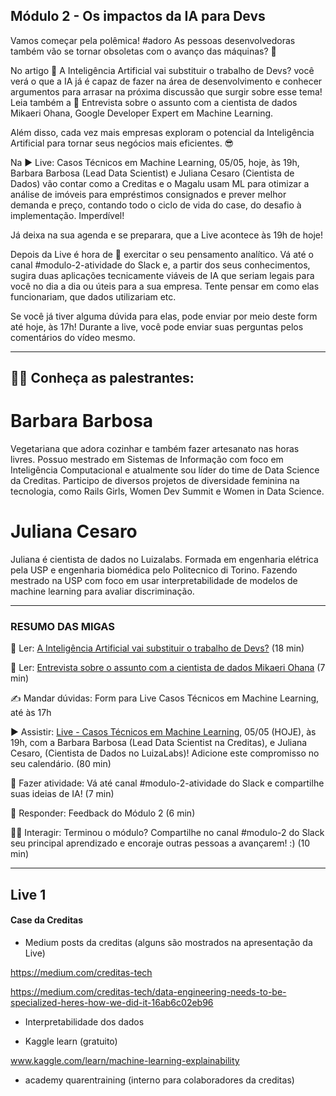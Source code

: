 ## Módulo 2 - Os impactos da IA para Devs  

Vamos começar pela polêmica! #adoro
As pessoas desenvolvedoras também vão se tornar obsoletas com o avanço das máquinas? 🤔

No artigo 📖 A Inteligência Artificial vai substituir o trabalho de Devs? você verá o que a IA já é capaz de fazer na área de desenvolvimento e conhecer argumentos para arrasar na próxima discussão que surgir sobre esse tema! Leia também a 📖 Entrevista sobre o assunto com a cientista de dados Mikaeri Ohana, Google Developer Expert em Machine Learning.

Além disso, cada vez mais empresas exploram o potencial da Inteligência Artificial para tornar seus negócios mais eficientes. 😎

Na ▶️ Live: Casos Técnicos em Machine Learning, 05/05, hoje, às 19h, Barbara Barbosa (Lead Data Scientist) e Juliana Cesaro (Cientista de Dados) vão contar como a Creditas e o Magalu usam ML para otimizar a análise de imóveis para empréstimos consignados e prever melhor demanda e preço, contando todo o ciclo de vida do case, do desafio à implementação. Imperdível!

 
 Já deixa na sua agenda e se preparara, que a Live acontece às 19h de hoje!

Depois da Live é hora de 📝 exercitar o seu pensamento analítico. Vá até o canal #modulo-2-atividade do Slack e, a partir dos seus conhecimentos, sugira duas aplicações tecnicamente viáveis de IA que seriam legais para você no dia a dia ou úteis para a sua empresa. Tente pensar em como elas funcionariam, que dados utilizariam etc.

Se você já tiver alguma dúvida para elas, pode enviar por meio deste form até hoje, às 17h! Durante a live, você pode enviar suas perguntas pelos comentários do vídeo mesmo.

_______________________________

## 👩‍🏫 Conheça as palestrantes:

# Barbara Barbosa

Vegetariana que adora cozinhar e também fazer artesanato nas horas livres. Possuo mestrado em Sistemas de Informação com foco em Inteligência Computacional e atualmente sou líder do time de Data Science da Creditas. Participo de diversos projetos de diversidade feminina na tecnologia, como Rails Girls, Women Dev Summit e Women in Data Science.

# Juliana Cesaro

Juliana é cientista de dados no Luizalabs. Formada em engenharia elétrica pela USP e engenharia biomédica pelo Politecnico di Torino. Fazendo mestrado na USP com foco em usar interpretabilidade de modelos de machine learning para avaliar discriminação.

_______________________________

### RESUMO DAS MIGAS 

📖 Ler: [A Inteligência Artificial vai substituir o trabalho de Devs?](https://www.programaria.org/a-inteligencia-artificial-vai-substituir-o-trabalho-de-devs/?utm_source=sprint-ia&utm_medium=email&utm_campaign=dia-02) (18 min)

📖 Ler: [Entrevista sobre o assunto com a cientista de dados Mikaeri Ohana](https://www.programaria.org/a-inteligencia-artificial-nao-possui-a-mesma-sensibilidade-e-capacidade-criativa-de-tirar-novas-conclusoes-em-cima-de-dados-existentes/?utm_source=sprint-ia&utm_medium=email&utm_campaign=dia-02) (7 min)

✍️ Mandar dúvidas: Form para Live Casos Técnicos em Machine Learning, até às 17h

▶️ Assistir: [Live - Casos Técnicos em Machine Learning](https://www.youtube.com/watch?v=qlP98Ph3RaU), 05/05 (HOJE), às 19h, com a Barbara Barbosa (Lead Data Scientist na Creditas), e Juliana Cesaro, (Cientista de Dados no LuizaLabs)! Adicione este compromisso no seu calendário. (80 min)

📝 Fazer atividade: Vá até canal #modulo-2-atividade do Slack e compartilhe suas ideias de IA! (7 min)

🎁 Responder: Feedback do Módulo 2 (6 min)

👩‍💻 Interagir: Terminou o módulo? Compartilhe no canal #modulo-2 do Slack seu principal aprendizado e encoraje outras pessoas a avançarem! :) (10 min)

_______________________________

## Live 1

#### Case da Creditas

- Medium posts da creditas (alguns são mostrados na apresentação da Live)

https://medium.com/creditas-tech

https://medium.com/creditas-tech/data-engineering-needs-to-be-specialized-heres-how-we-did-it-16ab6c02eb96

- Interpretabilidade dos dados

- Kaggle learn (gratuito)

www.kaggle.com/learn/machine-learning-explainability

- academy quarentraining (interno para colaboradores da creditas)


